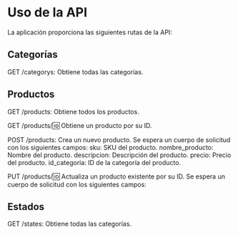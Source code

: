 # Uso de la API

La aplicación proporciona las siguientes rutas de la API:

## Categorías

GET /categorys: Obtiene todas las categorías.

## Productos

GET /products: Obtiene todos los productos.

GET /products/:id: Obtiene un producto por su ID.

POST /products: Crea un nuevo producto. Se espera un cuerpo de solicitud con los siguientes campos:
sku: SKU del producto.
nombre_producto: Nombre del producto.
descripcion: Descripción del producto.
precio: Precio del producto.
id_categoria: ID de la categoría del producto.

PUT /products/:id: Actualiza un producto existente por su ID. Se espera un cuerpo de solicitud con los siguientes campos:

## Estados

GET /states: Obtiene todas las categorías.
